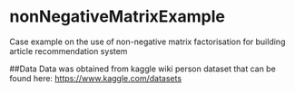 # nonNegativeMatrixExample
Case example on the use of non-negative matrix factorisation for building article recommendation system

##Data
Data was obtained from kaggle wiki person dataset that can be found here: https://www.kaggle.com/datasets
